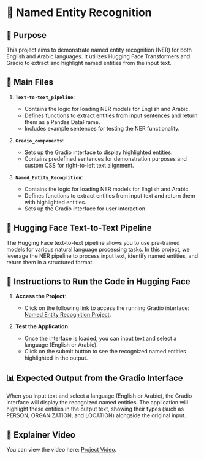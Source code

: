 # 🌟 Named Entity Recognition

## 🎯 Purpose

This project aims to demonstrate named entity recognition (NER) for both English and Arabic languages. It utilizes Hugging Face Transformers and Gradio to extract and highlight named entities from the input text.

## 📂 Main Files

1. **`Text-to-text_pipeline`**: 
   - Contains the logic for loading NER models for English and Arabic.
   - Defines functions to extract entities from input sentences and return them as a Pandas DataFrame.
   - Includes example sentences for testing the NER functionality.

2. **`Gradio_components`**: 
   - Sets up the Gradio interface to display highlighted entities.
   - Contains predefined sentences for demonstration purposes and custom CSS for right-to-left text alignment.

3. **`Named_Entity_Recognition`**: 
   - Contains the logic for loading NER models for English and Arabic.
   - Defines functions to extract entities from input text and return them with highlighted entities.
   - Sets up the Gradio interface for user interaction.

## 🔄 Hugging Face Text-to-Text Pipeline

The Hugging Face text-to-text pipeline allows you to use pre-trained models for various natural language processing tasks. In this project, we leverage the NER pipeline to process input text, identify named entities, and return them in a structured format.

## 🚀 Instructions to Run the Code in Hugging Face

1. **Access the Project**:
   - Click on the following link to access the running Gradio interface: [Named Entity Recognition Project](https://huggingface.co/spaces/shahad-b/Named_Entity_Recognition).

2. **Test the Application**:
   - Once the interface is loaded, you can input text and select a language (English or Arabic).
   - Click on the submit button to see the recognized named entities highlighted in the output.

## 📊 Expected Output from the Gradio Interface

When you input text and select a language (English or Arabic), the Gradio interface will display the recognized named entities. The application will highlight these entities in the output text, showing their types (such as PERSON, ORGANIZATION, and LOCATION) alongside the original input.

## 🎥 Explainer Video

You can view the video here: [Project Video](<https://drive.google.com/file/d/1KyBjZE9bNuB5K5WEVYVehS_zVDVbatH-/view?usp=sharing>).
